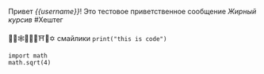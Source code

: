 Привет *{{username}}*! 
Это тестовое приветственное сообщение
*Жирный*
_курсив_
#Хештег

🙏🤡🕸👧💃📗⛩🕍✡
смайлики
`print("this is code")`
```
import math
math.sqrt(4)
```
